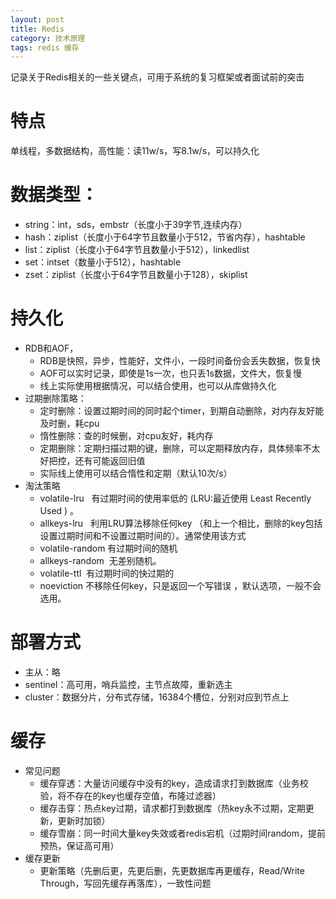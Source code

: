 ```yaml
---
layout: post
title: Redis
category: 技术原理
tags: redis 缓存
---
```

记录关于Redis相关的一些关键点，可用于系统的复习框架或者面试前的突击

# 特点
单线程，多数据结构，高性能：读11w/s，写8.1w/s，可以持久化

# 数据类型：
- string：int，sds，embstr（长度小于39字节,连续内存）
- hash：ziplist（长度小于64字节且数量小于512，节省内存），hashtable
- list：ziplist（长度小于64字节且数量小于512），linkedlist
- set：intset（数量小于512），hashtable
- zset：ziplist（长度小于64字节且数量小于128），skiplist

# 持久化
- RDB和AOF，
    - RDB是快照，异步，性能好，文件小，一段时间备份会丢失数据，恢复快
    - AOF可以实时记录，即使是1s一次，也只丢1s数据，文件大，恢复慢
    - 线上实际使用根据情况，可以结合使用，也可以从库做持久化
- 过期删除策略：
    - 定时删除：设置过期时间的同时起个timer，到期自动删除，对内存友好能及时删，耗cpu
    - 惰性删除：查的时候删，对cpu友好，耗内存
    - 定期删除：定期扫描过期的键，删除，可以定期释放内存，具体频率不太好把控，还有可能返回旧值
    - 实际线上使用可以结合惰性和定期（默认10次/s）
- 淘汰策略
    - volatile-lru   有过期时间的使用率低的 (LRU:最近使用 Least Recently Used ) 。
    - allkeys-lru   利用LRU算法移除任何key （和上一个相比，删除的key包括设置过期时间和不设置过期时间的）。通常使用该方式
    - volatile-random 有过期时间的随机
    - allkeys-random  无差别随机。
    - volatile-ttl  有过期时间的快过期的
    - noeviction 不移除任何key，只是返回一个写错误 ，默认选项，一般不会选用。

# 部署方式
- 主从：略
- sentinel：高可用，哨兵监控，主节点故障，重新选主
- cluster：数据分片，分布式存储，16384个槽位，分别对应到节点上

# 缓存
- 常见问题
    - 缓存穿透：大量访问缓存中没有的key，造成请求打到数据库（业务校验，将不存在的key也缓存空值，布隆过滤器）
    - 缓存击穿：热点key过期，请求都打到数据库（热key永不过期，定期更新，更新时加锁）
    - 缓存雪崩：同一时间大量key失效或者redis宕机（过期时间random，提前预热，保证高可用）
- 缓存更新
    - 更新策略（先删后更，先更后删，先更数据库再更缓存，Read/Write Through，写回先缓存再落库），一致性问题

